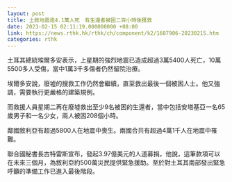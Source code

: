 ```yaml
---
layout: post
title: 土敘地震逾4.1萬人死　有生還者被困二百小時後獲救
date: 2023-02-15 02:11:19.000000000 +08:00
link: https://news.rthk.hk/rthk/ch/component/k2/1687906-20230215.htm
categories: rthk
---
```


土耳其總統埃爾多安表示，上星期的強烈地震已造成超過3萬5400人死亡，10萬5500多人受傷，當中1萬3千多傷者仍然留院治療。

埃爾多安說，廢墟的搜救工作仍然會繼續，直至救出最後一個被困人士。他又強調，需要執行更嚴格的建築規例。

而救援人員星期二再在廢墟救出至少9名被困的生還者，當中包括安塔基亞一名65歲男子和一名少女，兩人被困208個小時。

鄰國敘利亞有超過5800人在地震中喪生。兩國合共有超過4萬1千人在地震中罹難。

聯合國秘書長古特雷斯宣布，發起3.97億美元的人道募捐，他說，這筆款項可以在未來三個月，為敘利亞約500萬災民提供緊急援助。至於對土耳其南部發出緊急呼籲的準備工作已進入最後階段。
